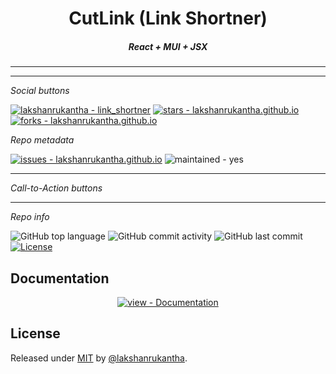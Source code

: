 <p align="center">

  <h1 align="center">CutLink (Link Shortner)</h1>
  <h5 align="center">React + MUI + JSX</h5>
  <hr/>
<!--<img src="https://camo.githubusercontent.com/1dd24bdbbd6ce998b4a458c0b5e544e2026c4ef86fab8cf3d02e267a2a487a22/68747470733a2f2f6c616b7368616e72756b616e7468612e6769746875622e696f2f696d672f776562736974655f707265766965772e706e67" alt="webpage preview"/> -->
  <hr/>
  
<p align="center">

_Social buttons_

[![lakshanrukantha - link_shortner](https://img.shields.io/static/v1?label=lakshanrukantha&message=link_shortner&color=blue&logo=github)](https://github.com/lakshanrukantha/link_shortner "Go to GitHub repo")
[![stars - lakshanrukantha.github.io](https://img.shields.io/github/stars/lakshanrukantha/link_shortner?style=social)](https://github.com/lakshanrukantha/link_shortner)
[![forks - lakshanrukantha.github.io](https://img.shields.io/github/forks/lakshanrukantha/link_shortner?style=social)](https://github.com/lakshanrukantha/link_shortner)

_Repo metadata_

[![issues - lakshanrukantha.github.io](https://img.shields.io/github/issues/lakshanrukantha/link_shortner)](https://github.com/lakshanrukantha/link_shortner/issues)
![maintained - yes](https://img.shields.io/badge/maintained-yes-blue)

<hr/>

_Call-to-Action buttons_

<div align="center">

<!-- [![View site - GH Pages](https://img.shields.io/badge/View_site-GH_Pages-2ea44f?style=for-the-badge)](https://lakshanrukantha.github.io) -->
<hr/>
</div>

_Repo info_

![GitHub top language](https://img.shields.io/github/languages/top/lakshanrukantha/link_shortner)
![GitHub commit activity](https://img.shields.io/github/commit-activity/m/lakshanrukantha/link_shortner)
![GitHub last commit](https://img.shields.io/github/last-commit/lakshanrukantha/link_shortner)
[![License](https://img.shields.io/badge/License-MIT-blue)](#license)

## Documentation

<div align="center">

[![view - Documentation](https://img.shields.io/badge/view-Documentation-blue?style=for-the-badge)](/docs/ "Go to project documentation")

</div>

## License

Released under [MIT](/LICENSE) by [@lakshanrukantha](https://github.com/lakshanrukantha).
